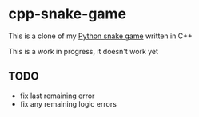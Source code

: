 # cpp-snake-game

This is a clone of my [Python snake game](https://github.com/mecaneer23/python-snake-game) written in C++

This is a work in progress, it doesn't work yet

## TODO

- fix last remaining error
- fix any remaining logic errors
